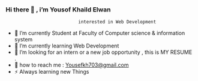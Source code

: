 ### Hi there 👋 , i’m Yousof Khaild Elwan
       
                               interested in Web Development

- 🔭 I’m currently Student at Faculty of Computer science & information system 
- 🌱 I’m currently learning Web Development
- 🤔 I’m looking for an intern or a new job opportunity , this is MY RESUME .
- 💬 how to reach me : Yousefkh703@gmail.com
- ⚡ Always learning new Things 

